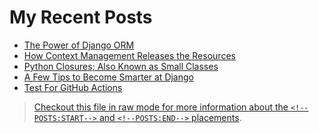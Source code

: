 # My Recent Posts
<!--POSTS:START-->
- [The Power of Django ORM](https://alirezayahyapour.pythonanywhere.com/en/the-power-of-django-orm)
- [How Context Management Releases the Resources](https://alirezayahyapour.pythonanywhere.com/en/how-context-management-releases-the-resources)
- [Python Closures; Also Known as Small Classes](https://alirezayahyapour.pythonanywhere.com/en/python-closures)
- [A Few Tips to Become Smarter at Django](https://alirezayahyapour.pythonanywhere.com/en/become-smarter-at-django)
- [Test For GitHub Actions](https://alirezayahyapour.pythonanywhere.com/en/test-for-actions)<!--POSTS:END-->

> [Checkout this file in raw mode for more information about the `<!--POSTS:START-->` and `<!--POSTS:END-->` placements](https://raw.githubusercontent.com/lnxpy/test-feed/main/README.md).
